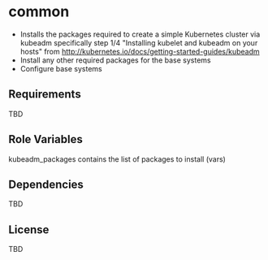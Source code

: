 common
===============

* Installs the packages required to create a simple Kubernetes cluster via kubeadm
specifically step 1/4 "Installing kubelet and kubeadm on your hosts" from http://kubernetes.io/docs/getting-started-guides/kubeadm
* Install any other required packages for the base systems
* Configure base systems

Requirements
------------

TBD

Role Variables
--------------

kubeadm_packages contains the list of packages to install (vars)

Dependencies
------------

TBD

License
-------

TBD

